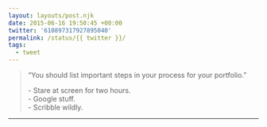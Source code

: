 ```yaml
---
layout: layouts/post.njk
date: 2015-06-16 19:50:45 +00:00
twitter: '610897317927895040'
permalink: /status/{{ twitter }}/
tags: 
  - tweet
---
```


> “You should list important steps in your process for your portfolio.”
> 
> \- Stare at screen for two hours.  
> \- Google stuff.  
> \- Scribble wildly.

---
